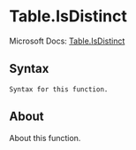 ---
---

# Table.IsDistinct

Microsoft Docs: [Table.IsDistinct](https://docs.microsoft.com/en-us/powerquery-m/table-isdistinct)

## Syntax

```
Syntax for this function.
```

## About

About this function.

